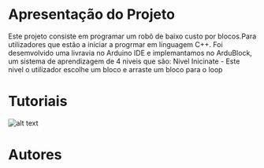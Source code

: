 # Apresentação do Projeto 
Este projeto consiste em programar um robô de baixo custo por blocos.Para utilizadores que estão a iniciar a progrmar em linguagem C++.
Foi desemvolvido uma livravia no Arduino IDE e implemantamos no ArduBlock, um sistema de aprendizagem de 4 niveis que são:
    Nivel Inicinate - Este nivel o utilizador escolhe um bloco e arraste um bloco para o loop 


# Tutoriais

![alt text](http://url/to/img.png)









# Autores

 
 
